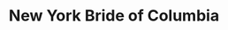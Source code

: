 ---
title: "New York Bride of Columbia"
url: /columbia/new-york-bride-of-columbia/
shop: Kleidung
---